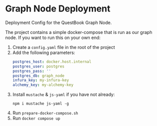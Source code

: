 # Graph Node Deployment

Deployment Config for the QuestBook Graph Node.

The project contains a simple docker-compose that is run as our graph node. If you want to run this on your own end:

1. Create a `config.yaml` file in the root of the project
2. Add the following parameters:
	``` yaml
	postgres_host: docker.host.internal
	postgres_user: postgres
	postgres_pass: ''
	postgres_db: graph_node
	infura_key: my-infura-key
	alchemy_key: my-alchemy-key
	```
3. Install `mustache` & `js-yaml` if you have not already:
	```
	npm i mustache js-yaml -g
	```
4. Run `prepare-docker-compose.sh`
5. Run `docker compose up`
